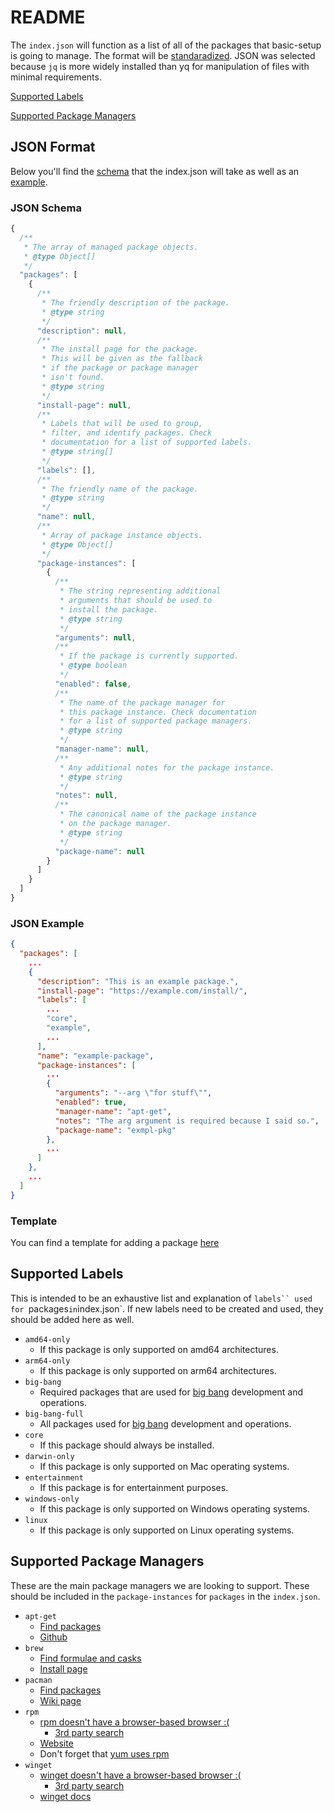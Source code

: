# README

The `index.json` will function as a list of all of the packages that basic-setup is going to manage. The format will be [standaradized](#json-format). JSON was selected because `jq` is more widely installed than yq for manipulation of files with minimal requirements.

[Supported Labels](#supported-labels)

[Supported Package Managers](#supported-package-managers)

## JSON Format

Below you'll find the [schema](#json-schema) that the index.json will take as well as an [example](#json-example).

### JSON Schema

```js
{
  /**
   * The array of managed package objects.
   * @type Object[]
   */
  "packages": [
    {
      /**
       * The friendly description of the package.
       * @type string
       */
      "description": null,
      /**
       * The install page for the package.
       * This will be given as the fallback
       * if the package or package manager
       * isn't found.
       * @type string
       */
      "install-page": null,
      /**
       * Labels that will be used to group,
       * filter, and identify packages. Check
       * documentation for a list of supported labels.
       * @type string[]
       */
      "labels": [],
      /**
       * The friendly name of the package.
       * @type string
       */
      "name": null,
      /**
       * Array of package instance objects.
       * @type Object[]
       */
      "package-instances": [
        {
          /**
           * The string representing additional
           * arguments that should be used to
           * install the package.
           * @type string
           */
          "arguments": null,
          /**
           * If the package is currently supported.
           * @type boolean
           */
          "enabled": false,
          /**
           * The name of the package manager for
           * this package instance. Check documentation
           * for a list of supported package managers.
           * @type string
           */
          "manager-name": null,
          /**
           * Any additional notes for the package instance.
           * @type string
           */
          "notes": null,
          /**
           * The canonical name of the package instance
           * on the package manager.
           * @type string
           */
          "package-name": null
        }
      ]
    }
  ]
}
```

### JSON Example

```json
{
  "packages": [
    ...
    {
      "description": "This is an example package.",
      "install-page": "https://example.com/install/",
      "labels": [
        ...
        "core",
        "example",
        ...
      ],
      "name": "example-package",
      "package-instances": [
        ...
        {
          "arguments": "--arg \"for stuff\"",
          "enabled": true,
          "manager-name": "apt-get",
          "notes": "The arg argument is required because I said so.",
          "package-name": "exmpl-pkg"
        },
        ...
      ]
    },
    ...
  ]
}

```

### Template

You can find a template for adding a package [here](/resources/install/package-template.json)

## Supported Labels

This is intended to be an exhaustive list and explanation of `labels`` used for `packages` in `index.json`. If new labels need to be created and used, they should be added here as well.

* `amd64-only`
    * If this package is only supported on amd64 architectures.
* `arm64-only`
    * If this package is only supported on arm64 architectures.
* `big-bang`
    * Required packages that are used for [big bang](https://github.com/DoD-Platform-One/big-bang) development and operations.
* `big-bang-full`
  * All packages used for [big bang](https://github.com/DoD-Platform-One/big-bang) development and operations.
* `core`
  * If this package should always be installed.
* `darwin-only`
  * If this package is only supported on Mac operating systems.
* `entertainment`
  * If this package is for entertainment purposes.
* `windows-only`
  * If this package is only supported on Windows operating systems.
* `linux`
  * If this package is only supported on Linux operating systems.

## Supported Package Managers

These are the main package managers we are looking to support. These should be included in the `package-instances` for `packages` in the `index.json`.

* `apt-get`
  * [Find packages](https://packages.ubuntu.com/)
  * [Github](https://github.com/Debian/apt)
* `brew`
  * [Find formulae and casks](https://formulae.brew.sh/)
  * [Install page](https://brew.sh/)
* `pacman`
  * [Find packages](https://archlinux.org/packages/)
  * [Wiki page](https://wiki.archlinux.org/title/pacman)
* `rpm`
  * [rpm doesn't have a browser-based browser :(](https://serverfault.com/questions/239205/official-online-rpm-package-browser-search-for-centos)
    * [3rd party search](https://rpmfind.net/linux/rpm2html/search.php)
  * [Website](https://rpm.org/)
  * Don't forget that [yum uses rpm](https://phoenixnap.com/kb/rpm-vs-yum)
* `winget`
  * [winget doesn't have a browser-based browser :(](https://www.reddit.com/r/Windows10/comments/gvfoqr/we_made_a_website_for_browsing_winget_packages/)
    * [3rd party search](https://winget.run/)
  * [winget docs](https://learn.microsoft.com/en-us/windows/package-manager/winget/)

